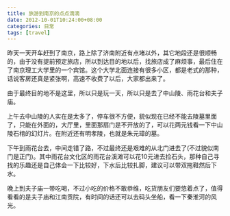 ```yaml
---
title: 旅游到南京的点点滴滴
date: 2012-10-01T10:24:00+08:00
categories: 日常
tags: [travel]
---
```


昨天一天开车赶到了南京，路上除了济南附近有点堵以外，其它地段还是很顺畅的，由于没有提前预定旅店，所以到达目的地以后，找旅店成了麻烦事，最后住在了南京理工大学里的一个宾馆。这个大学北面连接有很多小区，都是老式的那种，话说客房还真是紧张啊，高速不收费了以后，大家都出来了。

由于最终目的地不是这里，所以只是玩一天，所以只是去了中山陵、雨花台和夫子庙。

上午去中山陵的人实在是太多了，停车很不方便，貌似现在已经不能去陵墓里面了，只能在外面的，大厅里，里面那扇门是不开放的了，可以花两元钱看一下中山陵石棺的幻灯片。在附近还有明孝陵，也就是朱元璋的墓。<!--more-->

下午到雨花台去，中间走错了路，不过最终还是艰难的从北门进去了(不过貌似南门是正门)。其中雨花台文化区的雨花台溪滩可以花10元进去捡石头，那种自己寻找的乐趣还是自己体会一下比较好，下水后比较扎脚，建议可以带双拖鞋然后下水。

晚上到夫子庙一带吃喝，不过小吃的价格不敢恭维，吃货朋友们要悠着点了，值得看看的是夫子庙和江南贡院，有时间的话还可以去码头坐船，看一下秦淮河的风光。
